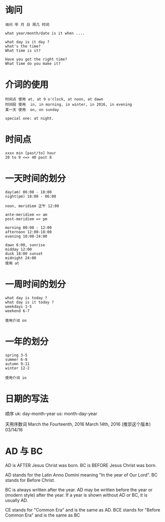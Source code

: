 # 询问
    询问 年 月 日 周几 时间

    what year/month/date is it when ....
    
    what day is it day ? 
    what's the time?
    What time is it?

    Have you got the right time?
    What time do you make it?


# 介词的使用
    时间点 使用 at, at 9 o'clock, at noon, at dawn
    时间段 使用  in, in morning, in winter, in 2016, in evening
    某一天 使用  on, on sunday

    special one: at night.

# 时间点
    xxxx min [past/to] hour
    20 to 9 <=> 40 past 8

# 一天时间的划分
    day(am) 06:00 - 18:00
    night(pm) 18:00 - 06:00

    noon, meridiem 正午 12:00

    ante-meridiem => am
    post-meridiem => pm

    morning 00:00 - 12:00
    afternoon 12:00-18:00
    evening 18:00-24:00

    dawn 6:00, sunrise
    midday 12:00
    dusk 18:00 sunset
    midnight 24:00
    使用 at


# 一周时间的划分
    what day is today ?
    what day is it today ?
    weekdays 1-5
    weekend 6-7

    使用介词 on

# 一年的划分
    spring 3-5
    summer 6-8
    autumn 9-11
    winter 12-2

    使用介词 in

# 日期的写法
顺序
    uk: day-month-year
    us: month-day-year 

天用序数词
March  the Fourteenth, 2016
March 14th, 2016 (推崇这个版本)
03/14/16


# AD 与 BC

AD is AFTER Jesus Christ was born.
BC is BEFORE Jesus Christ was born.

AD stands for the Latin Anno Domini meaning "In the year of Our Lord".
BC stands for Before Christ.

BC is always written after the year. AD may be written before the year or (modern style) after the year. If a year is shown without AD or BC, it is usually AD.

CE stands for "Common Era" and is the same as AD.
BCE stands for "Before Common Era" and is the same as BC

